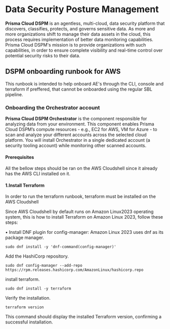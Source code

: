 # Data Security Posture Management

**Prisma Cloud DSPM**  is an agentless, multi-cloud, data security platform that discovers, classifies, protects, and governs sensitive data. As more and more organizations shift to manage their data assets in the cloud, this process requires implementation of better data monitoring capabilities. Prisma Cloud DSPM's mission is to provide organizations with such capabilities, in order to ensure complete visibility and real-time control over potential security risks to their data.

## DSPM onboarding runbook for AWS

This runbook is intended to help onboard AE's through the CLI, console and terraform if preffered, that cannot be onboarded using the regular SBL pipeline.

### Onboarding the Orchestrator account

**Prisma Cloud DSPM Orchestrator** is the component responsible for analyzing data from your environment. This component enables Prisma Cloud DSPM’s compute resources - e.g., EC2 for AWS, VM for Azure - to scan and analyze your different accounts across the selected cloud platform. You will install Orchestrator in a single dedicated account (a security tooling account) while monitoring other scanned accounts.

#### Prerequisites

All the bellow steps should be ran on the AWS Cloudshell since it already has the AWS CLI installed on it.

#### 1.Install Terraform
   In order to run the terraform runbook, terraform must be installed on the AWS Cloudshell

   Since AWS Cloudshell by default runs on Amazon Linux2023 operating system, this is how to install Terraform on Amazon Linux 2023, follow these steps: 

• Install DNF plugin for config-manager: Amazon Linux 2023 uses dnf as its package manager. 
```
sudo dnf install -y 'dnf-command(config-manager)'
```

Add the HashiCorp repository. 
```
sudo dnf config-manager --add-repo https://rpm.releases.hashicorp.com/AmazonLinux/hashicorp.repo
```
install terraform. 
```
sudo dnf install -y terraform
```
Verify the installation. 
```
terraform version
```
This command should display the installed Terraform version, confirming a successful installation. 



